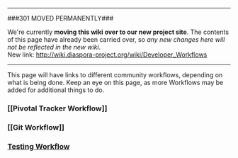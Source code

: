 ----

###301 MOVED PERMANENTLY###

We're currently **moving this wiki over to our new project site**. The contents of this page have  already been carried over, so _any new changes here will not be reflected in the new wiki_.  
New link: http://wiki.diaspora-project.org/wiki/Developer_Workflows

----

This page will have links to different community workflows, depending on what is being done. Keep an eye on this page, as more Workflows may be added for additional things to do.

### [[Pivotal Tracker Workflow]]

### [[Git Workflow]]

### [Testing Workflow](https://github.com/diaspora/diaspora/wiki/Testing-workflow)